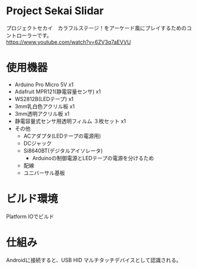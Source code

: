 # Project Sekai Slidar
プロジェクトセカイ　カラフルステージ！をアーケード風にプレイするためのコントローラーです。  
https://www.youtube.com/watch?v=6ZV3q7aEVVU

# 使用機器
- Arduino Pro Micro 5V x1
- Adafruit MPR121(静電容量センサ) x1
- WS2812B(LEDテープ) x1
- 3mm乳白色アクリル板 x1
- 3mm透明アクリル板 x1
- 静電容量式センサ用透明フィルム ３枚セット  x1
- その他
    - ACアダプタ(LEDテープの電源用)
    - DCジャック
    - Si8640BT(デジタルアイソレータ)
      - Arduinoの制御電源とLEDテープの電源を分けるため
    - 配線
    - ユニバーサル基板
 
 # ビルド環境
 Platform IOでビルド
 
 # 仕組み
 Androidに接続すると、USB HID マルチタッチデバイスとして認識される。  
 
